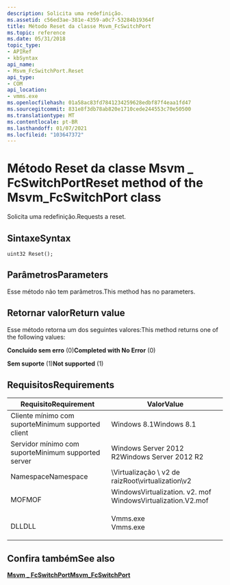 ```yaml
---
description: Solicita uma redefinição.
ms.assetid: c56ed3ae-381e-4359-a0c7-53284b19364f
title: Método Reset da classe Msvm_FcSwitchPort
ms.topic: reference
ms.date: 05/31/2018
topic_type:
- APIRef
- kbSyntax
api_name:
- Msvm_FcSwitchPort.Reset
api_type:
- COM
api_location:
- vmms.exe
ms.openlocfilehash: 01a58ac83fd7841234259628edbf87f4eaa1fd47
ms.sourcegitcommit: 831e8f3db78ab820e1710cede244553c70e50500
ms.translationtype: MT
ms.contentlocale: pt-BR
ms.lasthandoff: 01/07/2021
ms.locfileid: "103647372"
---
```

# <a name="reset-method-of-the-msvm_fcswitchport-class"></a><span data-ttu-id="abf2b-103">Método Reset da classe Msvm \_ FcSwitchPort</span><span class="sxs-lookup"><span data-stu-id="abf2b-103">Reset method of the Msvm\_FcSwitchPort class</span></span>

<span data-ttu-id="abf2b-104">Solicita uma redefinição.</span><span class="sxs-lookup"><span data-stu-id="abf2b-104">Requests a reset.</span></span>

## <a name="syntax"></a><span data-ttu-id="abf2b-105">Sintaxe</span><span class="sxs-lookup"><span data-stu-id="abf2b-105">Syntax</span></span>


```mof
uint32 Reset();
```



## <a name="parameters"></a><span data-ttu-id="abf2b-106">Parâmetros</span><span class="sxs-lookup"><span data-stu-id="abf2b-106">Parameters</span></span>

<span data-ttu-id="abf2b-107">Esse método não tem parâmetros.</span><span class="sxs-lookup"><span data-stu-id="abf2b-107">This method has no parameters.</span></span>

## <a name="return-value"></a><span data-ttu-id="abf2b-108">Retornar valor</span><span class="sxs-lookup"><span data-stu-id="abf2b-108">Return value</span></span>

<span data-ttu-id="abf2b-109">Esse método retorna um dos seguintes valores:</span><span class="sxs-lookup"><span data-stu-id="abf2b-109">This method returns one of the following values:</span></span>

<dl> <dt>

<span data-ttu-id="abf2b-110">**Concluído sem erro** (0)</span><span class="sxs-lookup"><span data-stu-id="abf2b-110">**Completed with No Error** (0)</span></span>
</dt> <dt>

<span data-ttu-id="abf2b-111">**Sem suporte** (1)</span><span class="sxs-lookup"><span data-stu-id="abf2b-111">**Not supported** (1)</span></span>
</dt> </dl>

## <a name="requirements"></a><span data-ttu-id="abf2b-112">Requisitos</span><span class="sxs-lookup"><span data-stu-id="abf2b-112">Requirements</span></span>



| <span data-ttu-id="abf2b-113">Requisito</span><span class="sxs-lookup"><span data-stu-id="abf2b-113">Requirement</span></span> | <span data-ttu-id="abf2b-114">Valor</span><span class="sxs-lookup"><span data-stu-id="abf2b-114">Value</span></span> |
|-------------------------------------|---------------------------------------------------------------------------------------------------------|
| <span data-ttu-id="abf2b-115">Cliente mínimo com suporte</span><span class="sxs-lookup"><span data-stu-id="abf2b-115">Minimum supported client</span></span><br/> | <span data-ttu-id="abf2b-116">Windows 8.1</span><span class="sxs-lookup"><span data-stu-id="abf2b-116">Windows 8.1</span></span><br/>                                                                                  |
| <span data-ttu-id="abf2b-117">Servidor mínimo com suporte</span><span class="sxs-lookup"><span data-stu-id="abf2b-117">Minimum supported server</span></span><br/> | <span data-ttu-id="abf2b-118">Windows Server 2012 R2</span><span class="sxs-lookup"><span data-stu-id="abf2b-118">Windows Server 2012 R2</span></span><br/>                                                                       |
| <span data-ttu-id="abf2b-119">Namespace</span><span class="sxs-lookup"><span data-stu-id="abf2b-119">Namespace</span></span><br/>                | <span data-ttu-id="abf2b-120">\\Virtualização \\ v2 de raiz</span><span class="sxs-lookup"><span data-stu-id="abf2b-120">Root\\virtualization\\v2</span></span><br/>                                                                     |
| <span data-ttu-id="abf2b-121">MOF</span><span class="sxs-lookup"><span data-stu-id="abf2b-121">MOF</span></span><br/>                      | <dl> <span data-ttu-id="abf2b-122"><dt>WindowsVirtualization. v2. mof</dt></span><span class="sxs-lookup"><span data-stu-id="abf2b-122"><dt>WindowsVirtualization.V2.mof</dt></span></span> </dl> |
| <span data-ttu-id="abf2b-123">DLL</span><span class="sxs-lookup"><span data-stu-id="abf2b-123">DLL</span></span><br/>                      | <dl> <span data-ttu-id="abf2b-124"><dt>Vmms.exe</dt></span><span class="sxs-lookup"><span data-stu-id="abf2b-124"><dt>Vmms.exe</dt></span></span> </dl>                     |



## <a name="see-also"></a><span data-ttu-id="abf2b-125">Confira também</span><span class="sxs-lookup"><span data-stu-id="abf2b-125">See also</span></span>

<dl> <dt>

[<span data-ttu-id="abf2b-126">**Msvm \_ FcSwitchPort**</span><span class="sxs-lookup"><span data-stu-id="abf2b-126">**Msvm\_FcSwitchPort**</span></span>](msvm-fcswitchport.md)
</dt> </dl>

 

 




